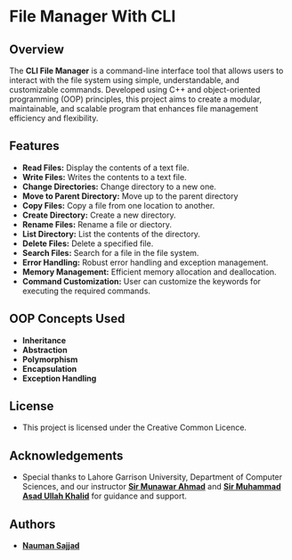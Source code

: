 # File Manager With CLI

## Overview

The **CLI File Manager** is a command-line interface tool that allows users to interact with the file system using simple, understandable, and customizable commands. Developed using C++ and object-oriented programming (OOP) principles, this project aims to create a modular, maintainable, and scalable program that enhances file management efficiency and flexibility.

## Features

- **Read Files:** Display the contents of a text file.
- **Write Files:** Writes the contents to a text file.
- **Change Directories:** Change directory to a new one.
- **Move to Parent Directory:** Move up to the parent directory
- **Copy Files:** Copy a file from one location to another.
- **Create Directory:** Create a new directory.
- **Rename Files:** Rename a file or diectory.
- **List Directory:** List the contents of the directory.
- **Delete Files:** Delete a specified file.
- **Search Files:** Search for a file in the file system.
- **Error Handling:** Robust error handling and exception management.
- **Memory Management:** Efficient memory allocation and deallocation.
- **Command Customization:** User can customize the keywords for executing the required commands.

## OOP Concepts Used

- **Inheritance** 
- **Abstraction** 
- **Polymorphism** 
- **Encapsulation** 
- **Exception Handling** 

## License
- This project is licensed under the Creative Common Licence.

## Acknowledgements
- Special thanks to Lahore Garrison University, Department of Computer Sciences, and our instructor [**Sir Munawar Ahmad**](https://www.linkedin.com/in/munawar-ahmad-8543a91a9/) and [**Sir Muhammad Asad Ullah Khalid**](https://www.linkedin.com/in/mauk16/) for guidance and support.

## Authors
- [**Nauman Sajjad**](https://github.com/naumansajjad)

